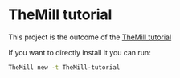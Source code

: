 # TheMill tutorial

This project is the outcome of the [TheMill tutorial](https://TheMill.dev/documentation/tutorial)

If you want to directly install it you can run:

```sh
TheMill new -t TheMill-tutorial
```
